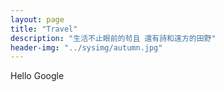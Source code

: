```yaml
---
layout: page
title: "Travel"
description: "生活不止眼前的茍且 還有詩和遠方的田野"
header-img: "../sysimg/autumn.jpg"
---
```

<script async defer src="https://maps.googleapis.com/maps/api/js?key=AIzaSyDtpsSEgiya8WPhQ0iPTb_7hpatBw__CHQ&callback=initMap"
  type="text/javascript"></script>
  
<script>
      var map;

      function initialize() {
        map = new google.maps.Map(document.getElementById('map'), {
          zoom: 2,
          center: new google.maps.LatLng(2.8,-187.3),
          mapTypeId: google.maps.MapTypeId.TERRAIN
        });

        // Create a <script> tag and set the USGS URL as the source.
        var script = document.createElement('script');
        // (In this example we use a locally stored copy instead.)
        script.src = '../sysdata/footprint.geojsonp';
        document.getElementsByTagName('head')[0].appendChild(script);
      }

      // Loop through the results array and place a marker for each
      // set of coordinates.
      window.eqfeed_callback = function(results) {
        for (var i = 0; i < results.features.length; i++) {
          var coords = results.features[i].geometry.coordinates;
          var latLng = new google.maps.LatLng(coords[1],coords[0]);
          var marker = new google.maps.Marker({
            position: latLng,
            map: map
          });
        }
      }
      google.maps.event.addDomListener(window, 'load', initialize)
</script>

<div id="map"></div>
<div> Hello Google</div>
